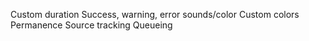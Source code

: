 Custom duration
Success, warning, error sounds/color
Custom colors
Permanence
Source tracking
Queueing
